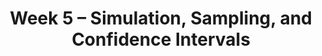 ---
    title: Week 5 – Simulation, Sampling, and Confidence Intervals
    weekNumber: 5
    days:
      - date: 2024-2-5
        events:
          "**LEC 12**{: .label .label-lecture } Simulation":
            "[CIT 9.3-9.4](https://inferentialthinking.com/chapters/09/3/Simulation.html)" 
          "<small><i><span style='display: inline-block; padding-left: 80px'><b>Keywords:</b> np.random.choice, replacement, np.count_nonzero, coin flipping, Monty Hall </span></i></small>":
          "**QUIZ 3**{: .label .label-quiz } Quiz 3 covers Lectures 8-11":
      - date: 2024-2-7
        events:
          "**LEC 13**{: .label .label-lecture } Distributions and Sampling":
            "[CIT 10.0-10.4](https://inferentialthinking.com/chapters/10/Sampling_and_Empirical_Distributions.html)" 
          "<small><i><span style='display: inline-block; padding-left: 80px'><b>Keywords:</b> probability vs. empirical distribution, SRS, .sample, parameter, statistic </span></i></small>":
      - date: 2024-2-8
        events:
          
          "**HW 3**{: .label .label-hw } **DataFrames, Control Flow, and Probability**":
      - date: 2024-2-9
        events:
          "**LEC 14**{: .label .label-lecture } Bootstrapping and Confidence Intervals":
            "[CIT 13.0-13.2](https://inferentialthinking.com/chapters/13/Estimation.html)" 
          "<small><i><span style='display: inline-block; padding-left: 80px'><b>Keywords:</b> inference, bootstrapping, resample, np.percentile, confidence interval </span></i></small>":
          "**PRAC**{: .label .label-practice } [Extra Practice Session](http://practice.dsc10.com)":
---